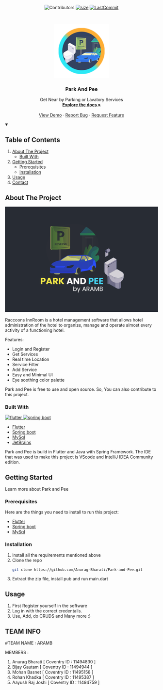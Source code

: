 <!--
*** Thanks othneildrew for providing this template
-->
<div align="center">
  
![Contributors][contributors-shield]
[![size][size-shield]][size-url]
[![LastCommit][lastCommit-shield]][size-url]

</div>

<!-- PROJECT LOGO -->
<br />
<p align="center">
  <a href="https://github.com/Anurag-Bharati/Park-and-Pee">
    <img src="https://github.com/Anurag-Bharati/Park-and-Pee/blob/main/profile_parknpee.png" alt="Logo" width="180" height="180">
  </a>

  <h3 align="center">Park And Pee</h3>
 
  <p align="center"> </p>

  <p align="center">
    Get Near by Parking or Lavatory Services 
    <br />
    <a href="https://github.com/Anurag-Bharati/Park-and-Pee"><strong>Explore the docs »</strong></a>
    <br />
    <br />
    <a href="https://github.com/Anurag-Bharati/Park-and-Pee">View Demo</a>
    ·
    <a href="https://github.com/Anurag-Bharati/Park-and-Pee/issues">Report Bug</a>
    ·
    <a href="https://github.com/Anurag-Bharati/Park-and-Pee/issues">Request Feature</a>
  </p>
</p>



<!-- TABLE OF CONTENTS -->

<details open="open">
  <summary><h2>Table of Contents</summary>
  <ol>
    <li>
      <a href="#about-the-project">About The Project</a>
      <ul>
        <li><a href="#built-with">Built With</a></li>
      </ul>
    </li>
    <li>
      <a href="#getting-started">Getting Started</a>
      <ul>
        <li><a href="#prerequisites">Prerequisites</a></li>
        <li><a href="#installation">Installation</a></li>
      </ul>
    </li>
    <li><a href="#usage">Usage</a></li>
    <li><a href="#contact">Contact</a></li>
  </ol>
</details>



<!-- ABOUT THE PROJECT -->
## About The Project



  ![Product Name Screen Shot](https://github.com/Anurag-Bharati/Park-and-Pee/blob/main/cover_parknpee.png)


Raccoons InnRoom is a hotel management software that allows hotel administration of the hotel to organize, manage and operate almost every activity of a functioning hotel.

Features:
* Login and Register
* Get Services 
* Real time Location
* Service Filter
* Add Service
* Easy and Minimal UI
* Eye soothing color palette



Park and Pee is free to use and open source. So, You can also contribute to this project. 

### Built With
<p align="left"> <a href="https://flutter.dev/" target="_blank"> <img src="https://sangams.com.np/wp-content/uploads/2021/02/flutter-logo-sharing.png" alt="flutter" width="937" height="461"/> </a> <a href="https://spring.io/" target="_blank"> <img src="https://cdn.programadoresbrasil.com.br/wp-content/uploads/2021/05/Spring-BOOT-Interview-questions-1.jpg" alt="spring boot" width="937" height="461"/> </a></p>
  
* [Flutter](https://flutter.dev)
* [Spring boot](https://spring.io/)
* [MySql](https://www.mysql.com/)
* [JetBrains](https://www.jetbrains.com/idea/)

Park and Pee is build in Flutter and Java with Spring Framework. The IDE that was used to make this project is VScode and IntelliJ IDEA Community edition.


<!-- GETTING STARTED -->
## Getting Started

Learn more about Park and Pee 

### Prerequisites

Here are the things you need to install to run this project:

* [Flutter](https://flutter.dev)
* [Spring boot](https://spring.io/)
* [MySql](https://www.mysql.com/)


### Installation

1. Install all the requirements mentioned above
2. Clone the repo
   ```sh
   git clone https://github.com/Anurag-Bharati/Park-and-Pee.git
   ```
3. Extract the zip file, install pub and run main.dart

<!-- USAGE EXAMPLES -->
## Usage

1. First Register yourself in the software
2. Log in with the correct credentails.
3. Use, Add, do CRUDS and Many more :)



<!-- CONTACT -->
## TEAM INFO

#TEAM NAME : ARAMB

MEMBERS :

1) Anurag Bharati  [ Coventry ID : 11494830 ]
2) Bijay Gautam    [ Coventry ID : 11494944 ]
3) Mohan Basnet    [ Coventry ID : 11495158 ]
4) Rohan Khadka    [ Coventry ID : 11495387 ]
5) Aayush Raj Joshi    [ Coventry ID : 11494759 ]
  
  
[contributors-shield]:https://img.shields.io/github/contributors-anon/Anurag-Bharati/Park-and-Pee?style=for-the-badge
[size-shield]:https://img.shields.io/github/repo-size/Anurag-Bharati/Park-And-Pee?style=for-the-badge
[size-url]: https://github.com/Anurag-Bharati/Park-And-Pee
[lastCommit-shield]:https://img.shields.io/github/last-commit/Anurag-Bharati/Park-And-Pee?style=for-the-badge
